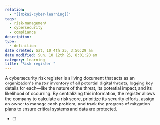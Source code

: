```yaml
---
relation:
  - "[[mokai-cyber-learning]]"
tags:
  - risk-management
  - cybersecurity
  - compliance
description:
type:
  - definition
date created: Sat, 10 4th 25, 3:56:29 am
date modified: Sun, 10 12th 25, 8:01:20 am
category: learning
title: "Risk register "
---
```

A cybersecurity risk register is a living document that acts as an organization's master inventory of all potential digital threats, logging key details for each—like the nature of the threat, its potential impact, and its likelihood of occurring.
By centralizing this information, the register allows the company to calculate a risk score, prioritize its security efforts, assign an owner to manage each problem, and track the progress of mitigation plans to ensure critical systems and data are protected.










- [ ]
